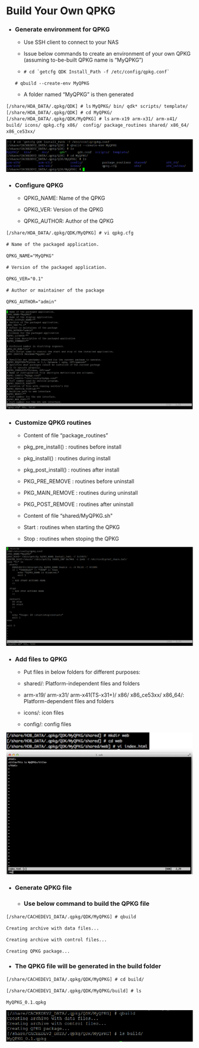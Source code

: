# Build Your Own QPKG

* ### Generate environment for QPKG

  * Use SSH client to connect to your NAS

  * Issue below commands to create an environment of your own QPKG \(assuming to-be-built QPKG name is “MyQPKG”\)

  * ``# cd `getcfg QDK Install_Path -f /etc/config/qpkg.conf` ``


  `# qbuild --create-env MyQPKG`

  * A folder named “MyQPKG” is then generated  


`[/share/HDA_DATA/.qpkg/QDK] # ls`
`MyQPKG/ bin/ qdk* scripts/ template/`
`[/share/HDA_DATA/.qpkg/QDK] # cd MyQPKG/`
`[/share/HDA_DATA/.qpkg/QDK/MyQPKG] # ls`
`arm-x19 arm-x31/ arm-x41/ build/ icons/ qpkg.cfg x86/  config/ package_routines shared/ x86_64/  x86_ce53xx/`

![](/assets/2016-09-12_145747.png)

* ### Configure QPKG

  * QPKG\_NAME: Name of the QPKG

  * QPKG\_VER: Version of the QPKG

  * QPKG\_AUTHOR: Author of the QPKG



`[/share/HDA_DATA/.qpkg/QDK/MyQPKG] # vi qpkg.cfg`

`# Name of the packaged application.`

`QPKG_NAME="MyQPKG"`

`# Version of the packaged application.`

`QPKG_VER="0.1"`

`# Author or maintainer of the package`

`QPKG_AUTHOR="admin"`

![](/assets/2016-09-12_150308.png)

* ### Customize QPKG routines

  * Content of file “package\_routines”

  * pkg\_pre\_install\(\) : routines before install

  * pkg\_install\(\) : routines during install

  * pkg\_post\_install\(\) : routines after install

  * PKG\_PRE\_REMOVE : routines before uninstall

  * PKG\_MAIN\_REMOVE : routines during uninstall

  * PKG\_POST\_REMOVE : routines after uninstall

  * Content of file “shared\/MyQPKG.sh"

  * Start : routines when starting the QPKG

  * Stop : routines when stoping the QPKG



![](/assets/2016-09-12_151010.png)

* ### Add files to QPKG

  * Put files in below folders for different purposes:

  * shared\/: Platform-independent files and folders

  * arm-x19\/ arm-x31\/ arm-x41\(TS-x31+\)\/ x86\/ x86\_ce53xx\/ x86\_64\/: Platform-dependent files and folders

  * icons\/: icon files

  * config\/: config files



![](/assets/2016-09-12_152737.png)

* ### Generate QPKG file

  * ### Use below command to build the QPKG file



`[/share/CACHEDEV1_DATA/.qpkg/QDK/MyQPKG] # qbuild`

`Creating archive with data files...`

`Creating archive with control files...`

`Creating QPKG package...`

* ### The QPKG file will be generated in the build folder


`[/share/CACHEDEV1_DATA/.qpkg/QDK/MyQPKG] # cd build/ `

`[/share/CACHEDEV1_DATA/.qpkg/QDK/MyQPKG/build] # ls `

`MyQPKG_0.1.qpkg` 

![](/assets/2016-09-12_153354.png)


